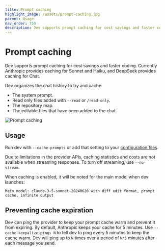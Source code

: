 ```yaml
---
title: Prompt caching
highlight_image: /assets/prompt-caching.jpg
parent: Usage
nav_order: 750
description: Dev supports prompt caching for cost savings and faster coding.
---
```


# Prompt caching

Dev supports prompt caching for cost savings and faster coding.
Currently Anthropic provides caching for Sonnet and Haiku,
and DeepSeek provides caching for Chat.

Dev organizes the chat history to try and cache:

- The system prompt.
- Read only files added with `--read` or `/read-only`.
- The repository map.
- The editable files that have been added to the chat.

![Prompt caching](/assets/prompt-caching.jpg)


## Usage

Run dev with `--cache-prompts` or add that setting to your 
[configuration files](/docs/config.html).

Due to limitations in the provider APIs, caching statistics and costs
are not available when streaming responses.
To turn off streaming, use `--no-stream`.

When caching is enabled, it will be noted for the main model when dev launches:

```
Main model: claude-3-5-sonnet-20240620 with diff edit format, prompt cache, infinite output
```

## Preventing cache expiration

Dev can ping the provider to keep your prompt cache warm and prevent
it from expiring.
By default, Anthropic keeps your cache for 5 minutes.
Use `--cache-keepalive-pings N` to tell dev to ping
every 5 minutes to keep the cache warm.
Dev will ping up to `N` times over a period of `N*5` minutes
after each message you send.

